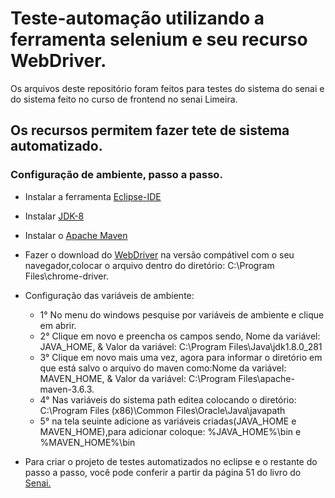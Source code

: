# Teste-automação utilizando a ferramenta selenium e seu recurso WebDriver.
Os arquivos deste repositório foram feitos para testes do sistema do senai e do sistema feito no curso de frontend no senai Limeira.
 ## Os recursos permitem fazer tete de sistema automatizado.

 ### Configuração de ambiente, passo a passo.


 * Instalar a ferramenta [Eclipse-IDE](https://www.eclipse.org/downloads/)

 * Instalar [JDK-8](https://www.oracle.com/java/technologies/downloads/)

 * Instalar o [Apache Maven](https://maven.apache.org/download.cgi)

 * Fazer o download do [WebDriver](https://chromedriver.chromium.org/downloads) na versão compátivel com o seu navegador,colocar o arquivo dentro do diretório: C:\Program Files\chrome-driver.

* Configuração das variáveis de ambiente:
  - 1° No menu do windows pesquise por variáveis de ambiente e clique em abrir.
  - 2° Clique em novo e preencha os campos sendo, Nome da variável: JAVA_HOME, & Valor da variável:  C:\Program Files\Java\jdk1.8.0_281
  - 3° Clique em novo mais uma vez, agora para informar o diretório em que está salvo o arquivo do maven como:Nome da variável: MAVEN_HOME, & Valor da variável:  C:\Program Files\apache-maven-3.6.3.
  - 4° Nas variáveis do sistema path editea colocando o diretório: C:\Program Files (x86)\Common Files\Oracle\Java\javapath
  - 5° na tela seuinte adicione as variáveis criadas(JAVA_HOME e MAVEN_HOME),para adicionar coloque: %JAVA_HOME%\bin e %MAVEN_HOME%\bin


* Para criar o projeto de testes automatizados no eclipse e o restante do passo a passo, você pode conferir a partir da página 51 do livro do [Senai.](https://bit.ly/3swXHJR)
